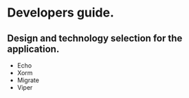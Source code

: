 # Developers guide.

## Design and technology selection for the application.
- Echo 
- Xorm
- Migrate
- Viper

